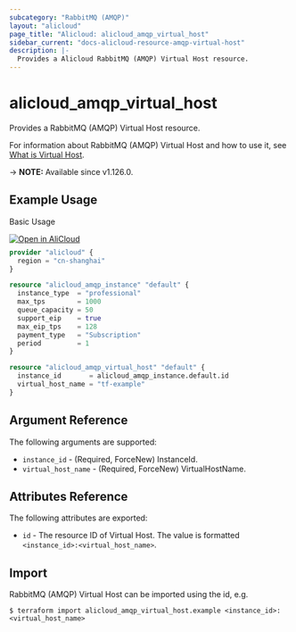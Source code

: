 ```yaml
---
subcategory: "RabbitMQ (AMQP)"
layout: "alicloud"
page_title: "Alicloud: alicloud_amqp_virtual_host"
sidebar_current: "docs-alicloud-resource-amqp-virtual-host"
description: |-
  Provides a Alicloud RabbitMQ (AMQP) Virtual Host resource.
---
```


# alicloud_amqp_virtual_host

Provides a RabbitMQ (AMQP) Virtual Host resource.

For information about RabbitMQ (AMQP) Virtual Host and how to use it, see [What is Virtual Host](https://www.alibabacloud.com/help/en/message-queue-for-rabbitmq/latest/createvirtualhost).

-> **NOTE:** Available since v1.126.0.

## Example Usage

Basic Usage

<div style="display: block;margin-bottom: 40px;"><div class="oics-button" style="float: right;position: absolute;margin-bottom: 10px;">
  <a href="https://api.aliyun.com/terraform?resource=alicloud_amqp_virtual_host&exampleId=76e02692-42f8-7c52-e927-859a9352ba925dbeb20f&activeTab=example&spm=docs.r.amqp_virtual_host.0.76e0269242&intl_lang=EN_US" target="_blank">
    <img alt="Open in AliCloud" src="https://img.alicdn.com/imgextra/i1/O1CN01hjjqXv1uYUlY56FyX_!!6000000006049-55-tps-254-36.svg" style="max-height: 44px; max-width: 100%;">
  </a>
</div></div>

```terraform
provider "alicloud" {
  region = "cn-shanghai"
}

resource "alicloud_amqp_instance" "default" {
  instance_type  = "professional"
  max_tps        = 1000
  queue_capacity = 50
  support_eip    = true
  max_eip_tps    = 128
  payment_type   = "Subscription"
  period         = 1
}

resource "alicloud_amqp_virtual_host" "default" {
  instance_id       = alicloud_amqp_instance.default.id
  virtual_host_name = "tf-example"
}
```

## Argument Reference

The following arguments are supported:

* `instance_id` - (Required, ForceNew) InstanceId.
* `virtual_host_name` - (Required, ForceNew) VirtualHostName.

## Attributes Reference

The following attributes are exported:

* `id` - The resource ID of Virtual Host. The value is formatted `<instance_id>:<virtual_host_name>`.

## Import

RabbitMQ (AMQP) Virtual Host can be imported using the id, e.g.

```shell
$ terraform import alicloud_amqp_virtual_host.example <instance_id>:<virtual_host_name>
```
